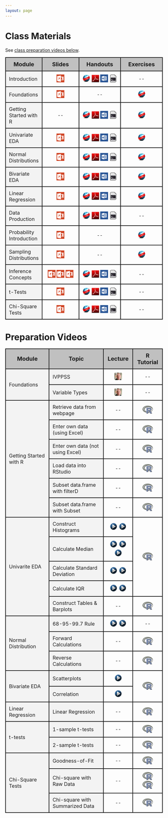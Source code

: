 ```yaml
---
layout: page
---
```


# Class Materials

See [class preparation videos below](#preparation-videos).

<table class="tg">
  <tr>
    <th class="tg-hdrrow">Module</th>
    <th class="tg-hdrrow" style="width:140px;">Slides</th>
    <th class="tg-hdrrow" style="width:140px;">Handouts</th>
    <th class="tg-hdrrow" style="width:140px;">Exercises</th>
  </tr>
  
  <tr>
    <td class="tg-leftcol">Introduction</td>
    <td class="tg-cell"><a href="Slides/01_Foundations_I.pptx"><img src="../img/ppt.png" alt="MSPowerPoint"></a></td>
    <td class="tg-cell"><a href="HOs/Foundations.html"><img src="../img/web.png" alt="Webpage"></a> <a href="HOs/Foundations.pdf"><img src="../img/pdf.png" alt="PDF"></a> <a href="HOs/Foundations.docx"><img src="../img/word.png" alt="MSWord"></a> <a href="HOs/Foundations.R"><img src="../img/script.png" alt="R Script"></a></td>
    <td class="tg-cell"> -- </td>
  </tr>
  
  <tr>
    <td class="tg-leftcol">Foundations</td>
    <td class="tg-cell"><a href="Slides/Foundations.pptx"><img src="../img/ppt.png" alt="MSPowerPoint"></a></td>
    <td class="tg-cell"> -- </td>
    <td class="tg-cell"> <a href="CEs/FoundationsIVPPSS.html"><img src="../img/web.png" alt="Webpage"></a> </td>
  </tr>

  <tr>
    <td class="tg-leftcol">Getting Started with R</td>
    <td class="tg-cell"> -- </td>
    <td class="tg-cell"><a href="HOs/FoundationsR.html"><img src="../img/web.png" alt="Webpage"></a> <a href="HOs/FoundationsR.pdf"><img src="../img/pdf.png" alt="PDF"></a> <a href="HOs/FoundationsR.docx"><img src="../img/word.png" alt="MSWord"></a> <a href="HOs/FoundationsR.R"><img src="../img/script.png" alt="R Script"></a></td>
    <td class="tg-cell"> <a href="CEs/FoundationsR.html"><img src="../img/web.png" alt="Webpage"></a> </td>
  </tr>
  
  <tr>
    <td class="tg-leftcol">Univariate EDA</td>
    <td class="tg-cell"><a href="Slides/03_UnivEDA.pptx"><img src="../img/ppt.png" alt="MSPowerPoint"></a></td>
    <td class="tg-cell"><a href="HOs/UnivEDA.html"><img src="../img/web.png" alt="Webpage"></a> <a href="HOs/UnivEDA.pdf"><img src="../img/pdf.png" alt="PDF"></a> <a href="HOs/UnivEDA.docx"><img src="../img/word.png" alt="MSWord"></a> <a href="HOs/UnivEDA.R"><img src="../img/script.png" alt="R Script"></a></td>
    <td class="tg-cell"> <a href="CEs/UnivariateEDA.html"><img src="../img/web.png" alt="Webpage"></a> </td>
  </tr>
  
  <tr>
    <td class="tg-leftcol">Normal Distributions</td>
    <td class="tg-cell"><a href="Slides/04_NormalDistribution.pptx"><img src="../img/ppt.png" alt="MSPowerPoint"></a></td>
    <td class="tg-cell"><a href="HOs/NormalDistribution.html"><img src="../img/web.png" alt="Webpage"></a> <a href="HOs/NormalDistribution.pdf"><img src="../img/pdf.png" alt="PDF"></a> <a href="HOs/NormalDistribution.docx"><img src="../img/word.png" alt="MSWord"></a> <a href="HOs/NormalDistribution.R"><img src="../img/script.png" alt="R Script"></a></td>
    <td class="tg-cell"> <a href="CEs/NormalDistribution.html"><img src="../img/web.png" alt="Webpage"></a> </td>
  </tr>
  
  <tr>
    <td class="tg-leftcol">Bivariate EDA</td>
    <td class="tg-cell"><a href="Slides/05_BivEDA.pptx"><img src="../img/ppt.png" alt="MSPowerPoint"></a></td>
    <td class="tg-cell"><a href="HOs/BivEDA.html"><img src="../img/web.png" alt="Webpage"></a> <a href="HOs/BivEDA.pdf"><img src="../img/pdf.png" alt="PDF"></a> <a href="HOs/BivEDA.docx"><img src="../img/word.png" alt="MSWord"></a> <a href="HOs/BivEDA.R"><img src="../img/script.png" alt="R Script"></a></td>
    <td class="tg-cell"> <a href="CEs/BivariateEDA.html"><img src="../img/web.png" alt="Webpage"></a> </td>
  </tr>
  
  <tr>
    <td class="tg-leftcol">Linear Regression</td>
    <td class="tg-cell"><a href="Slides/06_SimpleLinearRegression.pptx"><img src="../img/ppt.png" alt="MSPowerPoint"></a></td>
    <td class="tg-cell"><a href="HOs/SimpleLinearRegression.html"><img src="../img/web.png" alt="Webpage"></a> <a href="HOs/SimpleLinearRegression.pdf"><img src="../img/pdf.png" alt="PDF"></a> <a href="HOs/SimpleLinearRegression.docx"><img src="../img/word.png" alt="MSWord"></a> <a href="HOs/SimpleLinearRegression.R"><img src="../img/script.png" alt="R Script"></a></td>
    <td class="tg-cell"> <a href="CEs/SimpleLinearRegression.html"><img src="../img/web.png" alt="Webpage"></a> </td>
  </tr>
  
  <tr>
    <td class="tg-leftcol">Data Production</td>
    <td class="tg-cell"><a href="Slides/07_DataProduction.pptx"><img src="../img/ppt.png" alt="MSPowerPoint"></a></td>
    <td class="tg-cell"><a href="HOs/DataProduction.html"><img src="../img/web.png" alt="Webpage"></a> <a href="HOs/DataProduction.pdf"><img src="../img/pdf.png" alt="PDF"></a> <a href="HOs/DataProduction.docx"><img src="../img/word.png" alt="MSWord"></a> <a href="HOs/DataProduction.R"><img src="../img/script.png" alt="R Script"></a></td>
    <td class="tg-cell"> -- </td>
  </tr>
  
  <tr>
    <td class="tg-leftcol">Probability Introduction</td>
    <td class="tg-cell"><a href="Slides/08_ProbabilityIntro.pptx"><img src="../img/ppt.png" alt="MSPowerPoint"></a></td>
    <td class="tg-cell"> -- </td>
    <td class="tg-cell"> <a href="CEs/ProbabilityIntro.html"><img src="../img/web.png" alt="Webpage"></a> </td>
  </tr>
  
  <tr>
    <td class="tg-leftcol">Sampling Distributions</td>
    <td class="tg-cell"><a href="Slides/09_SamplingDistributions.pptx"><img src="../img/ppt.png" alt="MSPowerPoint"></a></td>
    <td class="tg-cell"> -- </td>
    <td class="tg-cell"> <a href="CEs/SamplingDistributions.html"><img src="../img/web.png" alt="Webpage"></a> </td>
  </tr>
  
  <tr>
    <td class="tg-leftcol">Inference Concepts</td>
    <td class="tg-cell"><a href="Slides/HypothesisTesting.pptx"><img src="../img/ppt.png" alt="MSPowerPoint"></a> <a href="Slides/ConfidenceRegions.pptx"><img src="../img/ppt.png" alt="MSPowerPoint"></a> <a href="Slides/ZTest.pptx"><img src="../img/ppt.png" alt="MSPowerPoint"></a></td>
    <td class="tg-cell"><a href="HOs/InferenceConcepts.html"><img src="../img/web.png" alt="Webpage"></a> <a href="HOs/InferenceConcepts.pdf"><img src="../img/pdf.png" alt="PDF"></a> <a href="HOs/InferenceConcepts.docx"><img src="../img/word.png" alt="MSWord"></a> <a href="HOs/InferenceConcepts.R"><img src="../img/script.png" alt="R Script"></a></td>
    <td class="tg-cell"> -- </td>
  </tr>
  
  <tr>
    <td class="tg-leftcol">t-Tests</td>
    <td class="tg-cell"><a href="Slides/11_tTests.pptx"><img src="../img/ppt.png" alt="MSPowerPoint"></a></td>
    <td class="tg-cell"><a href="HOs/tTests.html"><img src="../img/web.png" alt="Webpage"></a> <a href="HOs/tTests.pdf"><img src="../img/pdf.png" alt="PDF"></a> <a href="HOs/tTests.docx"><img src="../img/word.png" alt="MSWord"></a> <a href="HOs/tTests.R"><img src="../img/script.png" alt="R Script"></a></td>
    <td class="tg-cell"> -- </td>
  </tr>
  
  <tr>
    <td class="tg-leftcol">Chi-Square Tests</td>
    <td class="tg-cell"><a href="Slides/12_ChiSquareTests.pptx"><img src="../img/ppt.png" alt="MSPowerPoint"></a></td>
    <td class="tg-cell"><a href="HOs/ChiSquareTests.html"><img src="../img/web.png" alt="Webpage"></a> <a href="HOs/ChiSquareTests.pdf"><img src="../img/pdf.png" alt="PDF"></a> <a href="HOs/ChiSquareTests.docx"><img src="../img/word.png" alt="MSWord"></a> <a href="HOs/ChiSquareTests.R"><img src="../img/script.png" alt="R Script"></a></td>
    <td class="tg-cell"> -- </td>
  </tr>

</table>



# Preparation Videos

<table class="tg">
  <tr>
    <th class="tg-hdrrow">Module</th>
    <th class="tg-hdrrow">Topic</th>
    <th class="tg-hdrrow">Lecture</th>
    <th class="tg-hdrrow">R Tutorial</th>
  </tr>
  
  <tr>
    <td class="tg-leftcol" rowspan="2">Foundations</td>
    <td class="tg-leftcol">IVPPSS</td>
    <td class="tg-cell"><a href="https://vimeo.com/user45324800/ncstats-ivppss"><img src="../img/dhovid.png" alt="Ogle Lecture"></a></td>
    <td class="tg-cell"> -- </td>
  </tr><tr>
    <td class="tg-leftcol">Variable Types</td>
    <td class="tg-cell"><a href="https://vimeo.com/user45324800/ncstats-vartypes"><img src="../img/dhovid.png" alt="Ogle Lecture"></a></td>
    <td class="tg-cell"> -- </td>
  </tr>

  <tr>
    <td class="tg-leftcol" rowspan="6">Getting Started with R</td>
    <td class="tg-leftcol">Retrieve data from webpage</td>
    <td class="tg-cell"> -- </td>
    <td class="tg-cell"><a href="https://vimeo.com/user45324800/ncstats-preparedatawebpage"><img src="../img/Rlogo.png" alt="R Tutorial"></a></td>
  </tr><tr>
    <td class="tg-leftcol">Enter own data (using Excel)</td>
    <td class="tg-cell"> -- </td>
    <td class="tg-cell"><a href="https://vimeo.com/user45324800/ncstats-preparedataexcel"><img src="../img/Rlogo.png" alt="R Tutorial"></a></td>
  </tr><tr>
    <td class="tg-leftcol">Enter own data (not using Excel)</td>
    <td class="tg-cell"> -- </td>
    <td class="tg-cell"><a href="https://vimeo.com/user45324800/ncstats-preparedatatextfile"><img src="../img/Rlogo.png" alt="R Tutorial"></a></td>
  </tr><tr>
    <td class="tg-leftcol">Load data into RStudio</td>
    <td class="tg-cell"> -- </td>
    <td class="tg-cell"><a href="https://vimeo.com/user45324800/ncstats-loadcsvrstudio"><img src="../img/Rlogo.png" alt="R Tutorial"></a></td>
  </tr><tr>
    <td class="tg-leftcol">Subset data.frame with filterD</td>
    <td class="tg-cell"> -- </td>
    <td class="tg-cell"><a href="https://vimeo.com/user45324800/filterd"><img src="../img/Rlogo.png" alt="R Tutorial"></a></td>
  </tr><tr>
    <td class="tg-leftcol">Subset data.frame with Subset</td>
    <td class="tg-cell"> -- </td>
    <td class="tg-cell"><a href="http://www.screenr.com/z27N"><img src="../img/Rlogo.png" alt="R Tutorial"></a></td>
  </tr>
  
  <tr>
    <td class="tg-leftcol" rowspan="5">Univarite EDA</td>
    <td class="tg-leftcol">Construct Histograms</td>
    <td class="tg-cell"><a href="http://youtu.be/sC7gjg9g3JU"><img src="../img/videolink.png" alt="YouTube"></a> <a href="http://youtu.be/H9ITfdaX2ZQ"><img src="../img/videolink.png" alt="YouTube"></a></td>
    <td class="tg-cell" rowspan="4"><a href=""><img src="../img/Rlogo.png" alt="R Tutorial"></a></td>
  </tr><tr>
    <td class="tg-leftcol">Calculate Median</td>
    <td class="tg-cell"><a href="http://youtu.be/0SYsi38XucI"><img src="../img/videolink.png" alt="YouTube"></a> <a href="http://youtu.be/hTYTaOaQUcw?list=UUAjbU4EB30lTsJ2NSE5a7DQ"><img src="../img/videolink.png" alt="YouTube"></a> <a href="http://youtu.be/9a8M_KfclBE"><img src="../img/videolink.png" alt="YouTube"></a></td>
  </tr><tr>
    <td class="tg-leftcol">Calculate Standard Deviation</td>
    <td class="tg-cell"><a href="http://youtu.be/qqOyy_NjflU"><img src="../img/videolink.png" alt="YouTube"></a> <a href="http://youtu.be/atS4wX8I9H0"><img src="../img/videolink.png" alt="YouTube"></a></td>
  </tr><tr>
    <td class="tg-leftcol">Calculate IQR</td>
    <td class="tg-cell"><a href="http://youtu.be/R6VDj7pEG30"><img src="../img/videolink.png" alt="YouTube"></a> <a href="http://youtu.be/F3WcEAW-M80?t=6m6s"><img src="../img/videolink.png" alt="YouTube"></a></td>
  </tr><tr>
    <td class="tg-leftcol">Construct Tables & Barplots</td>
    <td class="tg-cell">--</td>
    <td class="tg-cell"><a href="https://vimeo.com/user45324800/ncstats-uedac"><img src="../img/Rlogo.png" alt="R Tutorial"></a></td>
  </tr>

  <tr>
    <td class="tg-leftcol" rowspan="3">Normal Distribution</td>
    <td class="tg-leftcol">68-95-99.7 Rule</td>
    <td class="tg-cell"><a href="https://www.youtube.com/watch?v=cgxPcdPbujI"><img src="../img/videolink.png" alt="YouTube"></a> <a href="https://www.youtube.com/watch?v=PJPXFOK8F8E"><img src="../img/videolink.png" alt="YouTube"></a></td>
    <td class="tg-cell"> -- </td>
  </tr><tr>
    <td class="tg-leftcol">Forward Calculations</td>
    <td class="tg-cell"> -- </td>
    <td class="tg-cell"><a href="http://www.screenr.com/e27N"><img src="../img/Rlogo.png" alt="R Tutorial"></a></td>
  </tr><tr>
    <td class="tg-leftcol">Reverse Calculations</td>
    <td class="tg-cell"> -- </td>
    <td class="tg-cell"><a href="http://www.screenr.com/a27N"><img src="../img/Rlogo.png" alt="R Tutorial"></a></td>
  </tr>

  <tr>
    <td class="tg-leftcol" rowspan="2">Bivariate EDA</td>
    <td class="tg-leftcol">Scatterplots</td>
    <td class="tg-cell"><a href="https://www.youtube.com/watch?v=yXmz922K9Ks"><img src="../img/videolink.png" alt="YouTube"></a></td>
    <td class="tg-cell" rowspan="2"><a href="http://www.screenr.com/n4PH"><img src="../img/Rlogo.png" alt="R Tutorial"></a></td>
  </tr><tr>
    <td class="tg-leftcol">Correlation</td>
    <td class="tg-cell"><a href="http://youtu.be/PtYVrF_WT3A?t=32s"><img src="../img/videolink.png" alt="YouTube"></a></td>
  </tr>
  
  <tr>
    <td class="tg-leftcol">Linear Regression</td>
    <td class="tg-leftcol">Linear Regression</td>
    <td class="tg-cell"> -- </td>
    <td class="tg-cell"><a href="http://www.screenr.com/JGPH"><img src="../img/Rlogo.png" alt="R Tutorial"></a></td>
  </tr>
  
  <tr>
    <td class="tg-leftcol" rowspan="2">t-tests</td>
    <td class="tg-leftcol">1-sample t-tests</td>
    <td class="tg-cell"> -- </td>
    <td class="tg-cell"><a href="http://www.screenr.com/GXPH"><img src="../img/Rlogo.png" alt="R Tutorial"></a></td>
  </tr><tr>
    <td class="tg-leftcol">2-sample t-tests</td>
    <td class="tg-cell"> -- </td>
    <td class="tg-cell"><a href="http://www.screenr.com/cCPH"><img src="../img/Rlogo.png" alt="R Tutorial"></a></td>
  </tr>  
  <tr>
    <td class="tg-leftcol" rowspan="3">Chi-Square Tests</td>
    <td class="tg-leftcol">Goodness-of-Fit</td>
    <td class="tg-cell"> -- </td>
    <td class="tg-cell"><a href="http://www.screenr.com/JXPH"><img src="../img/Rlogo.png" alt="R Tutorial"></a></td>
  </tr><tr>
    <td class="tg-leftcol">Chi-square with Raw Data</td>
    <td class="tg-cell"> -- </td>
    <td class="tg-cell"><a href="http://www.screenr.com/pOPH"><img src="../img/Rlogo.png" alt="R Tutorial"></a> <a href="http://www.screenr.com/6OPH"><img src="../img/Rlogo.png" alt="R Tutorial"></a></td>
  </tr><tr>
    <td class="tg-leftcol">Chi-square with Summarized Data</td>
    <td class="tg-cell"> -- </td>
    <td class="tg-cell"><a href="http://www.screenr.com/Q0PH"><img src="../img/Rlogo.png" alt="R Tutorial"></a></td>
  </tr>

</table>


<style type="text/css">
.tg {
  border-collapse:collapse;
  border-spacing:0;
}
.tg td{
  font-size:14px;
  padding:10px 10px;
  border-style:solid;
  border-width:2px;
  overflow:hidden;
  word-break:normal;
}
.tg th{
  font-size:18px;
  font-weight:normal;
  padding:10px 10px;
  border-style:solid;
  border-width:2px;
  overflow:hidden;
  word-break:normal;
}
.tg .tg-hdrrow{
  font-weight:bold;
  background-color:#c0c0c0;
  text-align:center;
  vertical-align:center
}
.tg .tg-leftcol{
  font-size:16px;
  background-color:#F3F3F3;
  text-align:left;
  vertical-align:center
}
.tg .tg-cell{
  text-align:center;
  vertical-align:center
}
</style>
